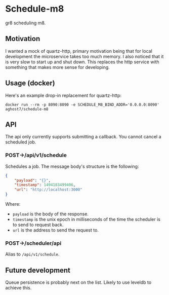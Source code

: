 # Schedule-m8
gr8 scheduling m8.

## Motivation
I wanted a mock of quartz-http, primary motivation being that for
local development the microservice takes too much memory. I also
noticed that it is very slow to start up and shut down. This replaces
the http service with something that makes more sense for developing.

## Usage (docker)
Here's an example drop-in replacement for quartz-http:
```
docker run --rm -p 8090:8090 -e SCHEDULE_M8_BIND_ADDR='0.0.0.0:8090' aghost7/schedule-m8
```

## API
The api only currently supports submitting a callback. You cannot
cancel a scheduled job.

### POST->/api/v1/schedule
Schedules a job. The message body's structure is the following:

```json
{
	"payload": "{}",
	"timestamp": 1494183499406,
	"url": "http://localhost:3000"
}
```

Where:
- `payload` is the body of the response.
- `timestamp` is the unix epoch in milliseconds of the time the scheduler
is to send to request back.
- `url` is the address to send the request to.

### POST->/scheduler/api
Alias to `/api/v1/schedule`.

## Future development
Queue persistence is probably next on the list. Likely to use leveldb
to achieve this.
